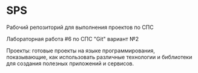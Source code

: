 # SPS
Рабочий репозиторий для выполнения проектов по СПС

Лабораторная работа #6 по СПС "Git" вариант №2

Проекты: готовые проекты на языке программирования,
показывающие, как использовать различные технологии и библиотеки
для создания полезных приложений и сервисов.
